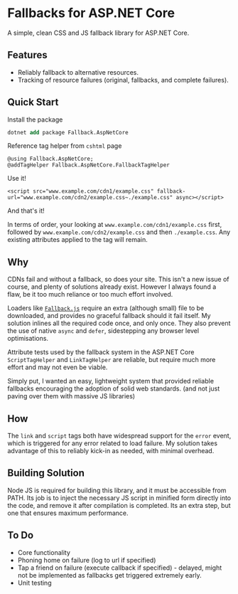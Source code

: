 Fallbacks for ASP.NET Core
===================

A simple, clean CSS and JS fallback library for ASP.NET Core.

[//]: # "Build, version and stat tags go here"

Features
--------

- Reliably fallback to alternative resources.
- Tracking of resource failures (original, fallbacks, and complete failures).

Quick Start
-----------

Install the package

```ps
dotnet add package Fallback.AspNetCore
```

Reference tag helper from `cshtml` page

```cshtml
@using Fallback.AspNetCore;
@addTagHelper Fallback.AspNetCore.FallbackTagHelper
```

Use it!

```cshtml
<script src="www.example.com/cdn1/example.css" fallback-url="www.example.com/cdn2/example.css~./example.css" async></script>
```

And that's it!

In terms of order, your looking at `www.example.com/cdn1/example.css` first, followed by `www.example.com/cdn2/example.css` and then `./example.css`. Any existing attributes applied to the tag will remain.

Why
---

CDNs fail and without a fallback, so does your site. This isn't a new issue of course, and plenty of solutions already exist. However I always found a flaw, be it too much reliance or too much effort involved.

Loaders like [`Fallback.js`](http://fallback.io/) require an extra (although small) file to be downloaded, and provides no graceful fallback should it fail itself. My solution inlines all the required code once, and only once. They also prevent the use of native `async` and `defer`, sidestepping any browser level optimisations.

Attribute tests used by the fallback system in the ASP.NET Core `ScriptTagHelper` and `LinkTagHelper` are reliable, but require much more effort and may not even be viable.

Simply put, I wanted an easy, lightweight system that provided reliable fallbacks encouraging the adoption of solid web standards. (and not just paving over them with massive JS libraries)

How
---

The `link` and `script` tags both have widespread support for the `error` event, which is triggered for any error related to load failure. My solution takes advantage of this to reliably kick-in as needed, with minimal overhead.

Building Solution
-----------------

Node JS is required for building this library, and it must be accessible from PATH. Its job is to inject the necessary JS script in minified form directly into the code, and remove it after compilation is completed. Its an extra step, but one that ensures maximum performance.

To Do
-----

- Core functionality
- Phoning home on failure (log to url if specified)
- Tap a friend on failure (execute callback if specified) - delayed, might not be implemented as fallbacks get triggered extremely early.
- Unit testing
